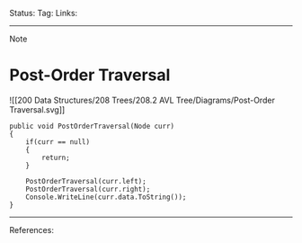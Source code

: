 Status: 
Tag:
Links:

---
> [!note] 
>  # Post-Order Traversal


![[200 Data Structures/208 Trees/208.2 AVL Tree/Diagrams/Post-Order Traversal.svg]]

``` run-csharp
public void PostOrderTraversal(Node curr)
{
	if(curr == null)
	{
		return;
	}

	PostOrderTraversal(curr.left);
	PostOrderTraversal(curr.right);
	Console.WriteLine(curr.data.ToString());
}
```

---
References: